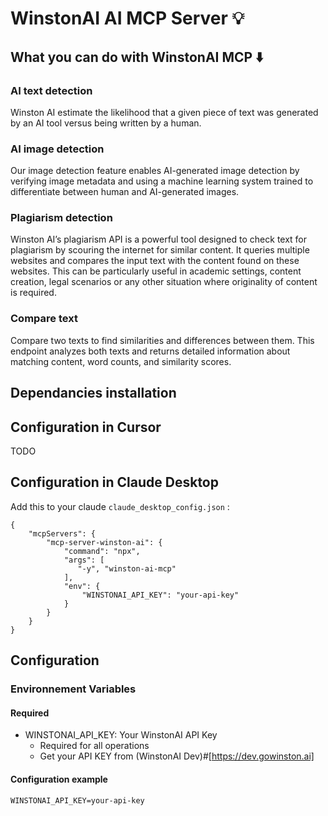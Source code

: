 # WinstonAI AI MCP Server 💡


## What you can do with WinstonAI MCP ⬇️

### AI text detection

Winston AI estimate the likelihood that a given piece of text was generated by an AI tool versus being written by a human.

### AI image detection

Our image detection feature enables AI-generated image detection by verifying image metadata and using a machine learning system trained to differentiate between human and AI-generated images.

### Plagiarism detection

Winston AI’s plagiarism API is a powerful tool designed to check text for plagiarism by scouring the internet for similar content. It queries multiple websites and compares the input text with the content found on these websites. This can be particularly useful in academic settings, content creation, legal scenarios or any other situation where originality of content is required.

### Compare text

Compare two texts to find similarities and differences between them. This endpoint analyzes both texts and returns detailed information about matching content, word counts, and similarity scores.

## Dependancies installation

## Configuration in Cursor

TODO

## Configuration in Claude Desktop

Add this to your claude ```claude_desktop_config.json``` :

```
{
    "mcpServers": {
        "mcp-server-winston-ai": {
            "command": "npx",
            "args": [
               "-y", "winston-ai-mcp"
            ],
            "env": {
                "WINSTONAI_API_KEY": "your-api-key"
            }
        }
    }
}
```

## Configuration

### Environnement Variables

#### Required

- WINSTONAI_API_KEY: Your WinstonAI API Key
    * Required for all operations
    * Get your API KEY from (WinstonAI Dev)#[https://dev.gowinston.ai]

#### Configuration example

```
WINSTONAI_API_KEY=your-api-key
```
